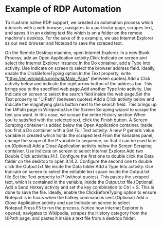 ﻿# Example of RDP Automation

To illustrate native RDP support, we created an automation process which interacts with a web browser, navigates to a particular page, scrapes text, and saves it in an existing text file which is on a folder on the remote machine's desktop. For the sake of this example, we use Internet Explorer as our web browser and Notepad to save the scraped text.

On the Remote Desktop machine, open Internet Explorer. In a new Blank Process, add an Open Application activity.Click Indicate on screen and select the Internet Explorer instance.In the Do container, add a Type Into activity. Use Indicate on screen to select the browser address field. Ideally, enable the ClickBeforeTyping option.In the Text property, write "https://en.wikipedia.org/wiki/Main_Page" (between quotes).Add a Click activity below and indicate the right arrow button of the address bar. This brings you to the specified web page.Add another Type Into activity. Use Indicate on screen to select the search field inside the web page.Set the Text property to "UiPath" (between quotes).Add a Click activity below and indicate the magnifying glass button next to the search field. This brings up the UiPath page in Wikipedia.Use the Screen Scraping wizard to scrape the text you want. In this case, we scrape the entire History section.When you're satisfied with the selected text, click the Finish button. A Screen Scraping container is added below the Open Application container. Inside, you find a Do container with a Get Full Text activity. A new P generic value variable is created which holds the scraped text.From the Variables panel, change the scope of the P variable to sequence, so that it can be used later on.(Optional) Add a Close Application activity below the Screen Scraping container. Use Indicate on screen to select Internet Explorer.Add two Double Click activities.14.1. Configure the first one to double click the Data folder on the desktop to open it.14.2. Configure the second one to double click the Output.txt file inside the Data folder.Add a Type Into activity. Use Indicate on screen to select the editable text space inside the Output.txt file.Set the Text property to P (without quotes). This pastes the scraped text, which is contained in the variable, inside the Output.txt file.(Optional) Add a Send Hotkey activity and set the key combination to Ctrl + S. This is done to save the file. Ideally, enable the ClickBeforeTyping option to ensure Notepad is in focus when the hotkey command is sent.(Optional) Add a Close Application activity and use Indicate on screen to select Notepad.Press F5 to run the process. Notice how Internet Explorer is opened, navigates to Wikipedia, scrapes the History category from the UiPath page, and pastes it inside a text file from a desktop folder.

